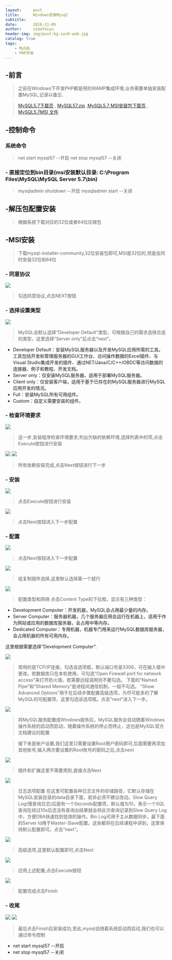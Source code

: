 ```yaml
---
layout:     post
title:      Windows安装Mysql
subtitle:
date:       2018-11-05
author:     simafeiyu
header-img: img/post-bg-ios9-web.jpg
catalog: true
tags:
    - MySQL
    - PHP开发
---
```



## -前言

> 之前在Windows下开发PHP都是用的WAMP集成环境,业务需要单独安装配置MySQL,记录以备忘.

> [MySQL5.7下载页](https://dev.mysql.com/downloads/mysql/5.7.html#downloads "MySQL5.7下载页")  , [MySQL57.zip](https://cdn.mysql.com//Downloads/MySQL-5.7/mysql-5.7.24-winx64.zip "MySQL57下载")  ,[MySQL5.7 MSI安装包下载页](https://dev.mysql.com/downloads/windows/installer/5.7.html "MySQL5.7 MSI安装包下载页面")  , [MySQL5.7MSI 文件](https://cdn.mysql.com//Downloads/MySQLInstaller/mysql-installer-community-5.7.24.0.msi "MySQL5.7 MSI 文件")

## -控制命令
###    系统命令
> net start mysql57  --开启
> net stop mysql57   --关闭

### -  直接定位到bin目录(msi安装默认目录: C:\Program Files\MySQL\MySQL Server 5.7\bin)
> mysqladmin shutdown --开启
> mysqladmin start	  --关闭

## -解压包配置安装
> 根据系统下载对应的32位或者64位压缩包

## -MSI安装
> 下载mysql-installer-community,32位安装包即可,MSI是32位的,但是会同时安装32位和64位

### -  同意协议
![](/img/blog/20181105_windows_mysql/windows_mysql_msi_1.png)
> 勾选同意协议,点击NEXT按钮

### -  选择设置类型
![](/img/blog/20181105_windows_mysql/windows_mysql_msi_2.png)
> MySQL会默认选择“Developer Default”类型，可根据自己的需求选择合适的类型，这里选择“Server only”后点击“next”。

* Developer Default：安装MySQL服务器以及开发MySQL应用所需的工具。工具包括开发和管理服务器的GUI工作台、访问操作数据的Excel插件、与Visual Studio集成开发的插件、通过NET/Java/C/C++/OBDC等访问数据的连接器、例子和教程、开发文档。
* Server only：仅安装MySQL服务器，适用于部署MySQL服务器。
* Client only：仅安装客户端，适用于基于已存在的MySQL服务器进行MySQL应用开发的情况。
* Full：安装MySQL所有可用组件。
* Custom：自定义需要安装的组件。

### -  检查环境要求
![](/img/blog/20181105_windows_mysql/windows_mysql_msi_3.png)
> 这一步,安装程序检查环境要求,列出欠缺的依赖环境,选择列表中的项,点击Execute按钮进行安装

![](/img/blog/20181105_windows_mysql/windows_mysql_msi_4.png)
![](/img/blog/20181105_windows_mysql/windows_mysql_msi_5.png)
> 所有依赖安装完成,点击Next按钮进行下一步

### -  安装
![](/img/blog/20181105_windows_mysql/windows_mysql_msi_6.png)
> 点击Execute按钮进行安装

![](/img/blog/20181105_windows_mysql/windows_mysql_msi_7.png)

> 点击Next按钮进入下一步配置

### -  配置
![](/img/blog/20181105_windows_mysql/windows_mysql_msi_8.png)
> 点击Next按钮进入下一步配置

![](/img/blog/20181105_windows_mysql/windows_mysql_msi_9.png)
> 组复制插件选择,这里默认选择第一个就行

![](/img/blog/20181105_windows_mysql/windows_mysql_msi_10.png)
> 配置类型和网络
点击Content Type的下拉框，显示有三种类型：

* Development Computer：开发机器，MySQL会占用最少量的内存。
* Server Computer：服务器机器，几个服务器应用会运行在机器上，适用于作为网站或应用的数据库服务器，会占用中等内存。
* Dedicated Computer：专用机器，机器专门用来运行MySQL数据库服务器，会占用机器的所有可用内存。

这里根据需要选择"Development Computer".

![](/img/blog/20181105_windows_mysql/windows_mysql_msi_11.png)
> 常用的是TCP/IP连接，勾选该选项框，默认端口号是3306，可在输入框中更改。若数据库只在本机使用，可勾选“Open Firewall port for network access”来打开防火墙，若需要远程调用则不要勾选。
下面的“Named Pipe”和“Shared Memory”是进程间通信机制，一般不勾选。
“Show Advanced Options”用于在后续步骤配置高级选项，为尽可能多的了解MySQL的可配置项，这里勾选该选项框。点击“next”进入下一步。

![](/img/blog/20181105_windows_mysql/windows_mysql_msi_12.png)
> 将MySQL服务配置成Windows服务后，MySQL服务会自动随着Windows操作系统的启动而启动，随着操作系统的停止而停止，这也是MySQL官方文档建议的配置

> 接下来是账户设置,我们这里只需要设置Root用户密码即可,后面需要再添加其他账号,输入两次要设置的Root账号的密码之后,点击next

![](/img/blog/20181105_windows_mysql/windows_mysql_msi_13.png)
> 插件和扩展这里不需要用到,直接点击Next

![](/img/blog/20181105_windows_mysql/windows_mysql_msi_14.png)
> 日志选项配置 在这里可配置各种日志文件的存储路径，它默认存储在MySQL安装目录的data目录下面，若非必须不建议改动。Slow Query Log(慢查询日志)后面有一个Seconds配置项，默认值为10，表示一个SQL查询在经过10s后还没有查询出结果就会将此次查询记录到Slow Query Log中，方便DBA快速找到低效的操作。Bin Log可用于主从数据同步。最下面的Server Id用于Master-Slave配置。这些都将在后续课程中讲到，这里保持默认配置即可。点击“next”。

![](/img/blog/20181105_windows_mysql/windows_mysql_msi_15.png)
> 高级选项,这里默认配置即可,点击Next

![](/img/blog/20181105_windows_mysql/windows_mysql_msi_16.png)
> 应用上述配置,点击Execute按钮

![](/img/blog/20181105_windows_mysql/windows_mysql_msi_17.png)
> 配置完成点击Finish

### -  收尾
![](/img/blog/20181105_windows_mysql/windows_mysql_msi_18.png)
![](/img/blog/20181105_windows_mysql/windows_mysql_msi_19.png)
> 最后点击Finish后安装成功,至此,mysql会随着系统启动而启动,我们也可以通过命令控制

* net start mysql57  --开启
* net stop mysql57   --关闭



